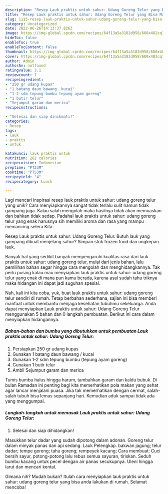 ```yaml
---
description: "Resep Lauk praktis untuk sahur: Udang Goreng Telur yang Bisa Manjain Lidah"
title: "Resep Lauk praktis untuk sahur: Udang Goreng Telur yang Bisa Manjain Lidah"
slug: 1115-resep-lauk-praktis-untuk-sahur-udang-goreng-telur-yang-bisa-manjain-lidah
category: Uncategorized
date: 2022-06-26T14:13:37.826Z
image: https://img-global.cpcdn.com/recipes/64f13a5a3182d958/680x482cq70/lauk-praktis-untuk-sahur-udang-goreng-telur-foto-resep-utama.jpg
hideToc: false
enableToc: true
enableTocContent: false
thumbnail: https://img-global.cpcdn.com/recipes/64f13a5a3182d958/680x482cq70/lauk-praktis-untuk-sahur-udang-goreng-telur-foto-resep-utama.jpg
cover: https://img-global.cpcdn.com/recipes/64f13a5a3182d958/680x482cq70/lauk-praktis-untuk-sahur-udang-goreng-telur-foto-resep-utama.jpg
author: Admin
authorAv: notfound
ratingvalue: 3.1
reviewcount: 7
recipeingredient:
- "250 gr udang kupas"
- "1 batang daun bawang  kucai"
- "1-2 sdm tepung bumbu tepung ayam goreng"
- "1 butir telur"
- "Sejumput garam dan merica"
recipeinstructions:

- "Selesai dan siap dinikmati!"
categories:
- Resep
tags:
- lauk
- praktis
- untuk

katakunci: lauk praktis untuk 
nutrition: 262 calories
recipecuisine: Indonesian
preptime: "PT23M"
cooktime: "PT53M"
recipeyield: "4"
recipecategory: Lunch

---
```





Lagi mencari inspirasi resep lauk praktis untuk sahur: udang goreng telur yang unik? Cara menyiapkannya sangat tidak terlalu sulit namun tidak gampang juga. Kalau salah mengolah maka hasilnya tidak akan memuaskan dan bahkan tidak sedap. Padahal lauk praktis untuk sahur: udang goreng telur yang enak harusnya sih memiliki aroma dan rasa yang mampu memancing selera Kita.





Resep Lauk praktis untuk sahur: Udang Goreng Telur. Butuh lauk yang gampang dibuat menjelang sahur? Simpan stok frozen food dan ungkepan lauk.

Banyak hal yang sedikit banyak mempengaruhi kualitas rasa dari lauk praktis untuk sahur: udang goreng telur, mulai dari jenis bahan, lalu pemilihan bahan segar hingga cara mengolah dan menghidangkannya. Tak perlu pusing kalau mau menyiapkan lauk praktis untuk sahur: udang goreng telur yang enak di mana pun kamu berada, karena asal sudah tahu triknya maka hidangan ini dapat jadi suguhan spesial.






Nah, kali ini kita coba, yuk, buat lauk praktis untuk sahur: udang goreng telur sendiri di rumah. Tetap berbahan sederhana, sajian ini bisa memberi manfaat untuk membantu menjaga kesehatan tubuhmu sekeluarga. Anda dapat menyiapkan Lauk praktis untuk sahur: Udang Goreng Telur menggunakan 5 bahan dan 0 langkah pembuatan. Berikut ini cara dalam menyiapkan hidangannya.

<!--inarticleads1-->

##### Bahan-bahan dan bumbu yang dibutuhkan untuk pembuatan Lauk praktis untuk sahur: Udang Goreng Telur:

1. Persiapkan 250 gr udang kupas
1. Gunakan 1 batang daun bawang / kucai
1. Gunakan 1-2 sdm tepung bumbu (tepung ayam goreng)
1. Gunakan 1 butir telur
1. Ambil Sejumput garam dan merica


Tumis bumbu halus hingga harum, tambahkan garam dan kaldu bubuk. Di bulan Ramadan ini penting bagi kita memerhatikan pola makan yang sehat agar lancar menjalani puasa. Jika tak memerhatikan dengan cermat, salah-salah tubuh bisa lemas sepanjang hari. Kemudian aduk sampai tidak ada yang menggumpal. 

<!--inarticleads2-->

##### Langkah-langkah untuk memasak Lauk praktis untuk sahur: Udang Goreng Telur:


1. Selesai dan siap dihidangkan!

Masukkan telur dadar yang sudah dipotong dalam adonan. Goreng telur dalam minyak panas dan api sedang. Lauk Pelengkap. bakwan jagung; telur dadar; tempe goreng; tahu goreng; rempeyek kacang; Cara membuat: Cuci bersih sayur, potong-potong lalu rebus semua sayuran, tiriskan. Seduh bumbu kacang untuk pecel dengan air panas secukupnya. Uleni hingga larut dan mencari kental. 

Gimana nih? Mudah bukan? Itulah cara menyiapkan lauk praktis untuk sahur: udang goreng telur yang bisa anda lakukan di rumah. Selamat mencoba!
